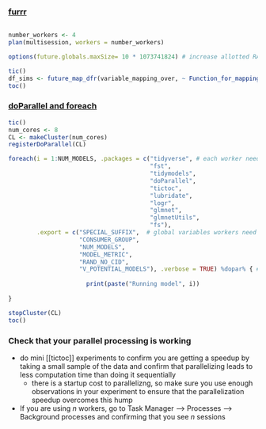 ### [furrr](https://furrr.futureverse.org/)

```R

number_workers <- 4
plan(multisession, workers = number_workers)

options(future.globals.maxSize= 10 * 1073741824) # increase allotted RAM

tic()
df_sims <- future_map_dfr(variable_mapping_over, ~ Function_for_mapping(.)) %>%
toc()

```

### [doParallel and foreach](https://cran.r-project.org/web/packages/doParallel/vignettes/gettingstartedParallel.pdf)

```R
tic()
num_cores <- 8
CL <- makeCluster(num_cores)
registerDoParallel(CL)

foreach(i = 1:NUM_MODELS, .packages = c("tidyverse", # each worker needs access to packages
                                        "fst",
                                        "tidymodels",
                                        "doParallel",
                                        "tictoc",
                                        "lubridate",
                                        "logr",
                                        "glmnet",
                                        "glmnetUtils",
                                        "fs"), 
        .export = c("SPECIAL_SUFFIX",  # global variables workers need access to
                    "CONSUMER_GROUP",
                    "NUM_MODELS",
                    "MODEL_METRIC",
                    "RAND_NO_CID",
                    "V_POTENTIAL_MODELS"), .verbose = TRUE) %dopar% { # change to %do% for sequential loop
                      
                      print(paste("Running model", i))
   
}

stopCluster(CL)
toc()
```

### Check that your parallel processing is working

- do mini [[tictoc]] experiments to confirm you are getting a speedup by taking a small sample of the data and confirm that parallelizing leads to less computation time than doing it sequentially
	- there is a startup cost to parallelizng, so make sure you use enough observations in your experiment to ensure that the parallelization speedup overcomes this hump
- If you are using *n* workers,  go to Task Manager --> Processes --> Background processes and confirming that you see *n* sessions